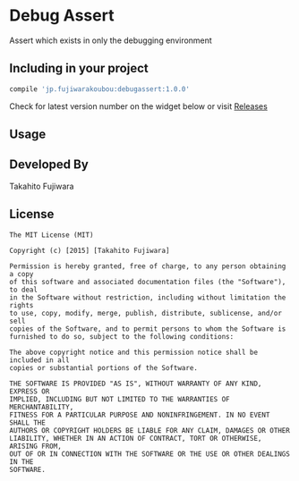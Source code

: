 Debug Assert
===============

Assert which exists in only the debugging environment


Including in your project
-------------------------

```groovy
compile 'jp.fujiwarakoubou:debugassert:1.0.0'
```

Check for latest version number on the widget below or visit [Releases](https://github.com/fujiwarakoubou/debugassert/releases)

Usage
-----



Developed By
--------------------
Takahito Fujiwara

License
-----------

```
The MIT License (MIT)

Copyright (c) [2015] [Takahito Fujiwara]

Permission is hereby granted, free of charge, to any person obtaining a copy
of this software and associated documentation files (the "Software"), to deal
in the Software without restriction, including without limitation the rights
to use, copy, modify, merge, publish, distribute, sublicense, and/or sell
copies of the Software, and to permit persons to whom the Software is
furnished to do so, subject to the following conditions:

The above copyright notice and this permission notice shall be included in all
copies or substantial portions of the Software.

THE SOFTWARE IS PROVIDED "AS IS", WITHOUT WARRANTY OF ANY KIND, EXPRESS OR
IMPLIED, INCLUDING BUT NOT LIMITED TO THE WARRANTIES OF MERCHANTABILITY,
FITNESS FOR A PARTICULAR PURPOSE AND NONINFRINGEMENT. IN NO EVENT SHALL THE
AUTHORS OR COPYRIGHT HOLDERS BE LIABLE FOR ANY CLAIM, DAMAGES OR OTHER
LIABILITY, WHETHER IN AN ACTION OF CONTRACT, TORT OR OTHERWISE, ARISING FROM,
OUT OF OR IN CONNECTION WITH THE SOFTWARE OR THE USE OR OTHER DEALINGS IN THE
SOFTWARE.
```
